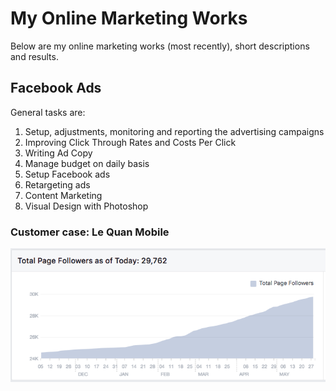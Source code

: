 # My Online Marketing Works

Below are my online marketing works (most recently), short descriptions and results. 


## Facebook Ads
General tasks are: 
1. Setup, adjustments, monitoring and reporting the advertising campaigns
2. Improving Click Through Rates and Costs Per Click
3. Writing Ad Copy
4. Manage budget on daily basis
5. Setup Facebook ads
6. Retargeting ads
7. Content Marketing
8. Visual Design with Photoshop

### Customer case: Le Quan Mobile 

![Like trend](https://raw.githubusercontent.com/vietdang7/Online-Marketing-Works/master/LeQuan_Likes.png)
